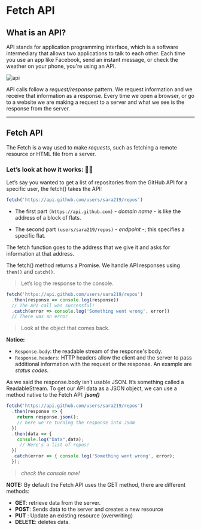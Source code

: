 # Fetch API

## What is an API?

API stands for application programming interface, which is a software intermediary that allows two applications to talk to each other. Each time you use an app like Facebook, send an instant message, or check the weather on your phone, you're using an API.

![api](https://www.aloi.io/wp-content/uploads/2019/09/api-visual.png)


API calls follow a *request/response* pattern. We request information and we receive that information as a response. Every time we open a browser, or go to a website we are making a request to a server and what we see is the response from the server.

<hr>

## Fetch API

The Fetch is a way used to make *requests*, such as fetching a remote resource or HTML file from a server.


### Let’s look at how it works: :technologist:


Let’s say you wanted to get a list of repositories from the GitHub API for a specific user, the fetch() takes the API:

```js
fetch('https://api.github.com/users/sara219/repos')
```

* The first part `(https://api.github.com)` - *domain name* - is like the address of a block of flats. 

* The second part `(users/sara219/repos)`  - *endpoint* -; this specifies a specific flat. 

The fetch function goes to the address that we give it and asks for information at that address.


The fetch() method returns a Promise. We handle API responses using `then()` and `catch()`. 

> Let’s log the response to the console.

```js
fetch('https://api.github.com/users/sara219/repos')
  .then(response => console.log(response)) 
  // The API call was successful!
  .catch(error => console.log('Something went wrong', error))
  // There was an error

```
> Look at the object that comes back. 

**Notice:**
* `Response.body`: the readable stream of the response's body.
* `Response.headers`: HTTP headers allow the client and the server to pass additional information with the request or the response. An example are *status codes*.

As we said the response.body isn’t usable JSON. It’s something called a ReadableStream. To get our API data as a JSON object, we can use a method native to the Fetch API: ***json()***

```js
fetch('https://api.github.com/users/sara219/repos')
  .then(response => {
    return response.json();
    // here we're turning the response into JSON
  })
  .then(data => {
    console.log("Data",data);
     // Here's a list of repos!
  })
  .catch(error => { console.log('Something went wrong', error);
  });
```
> *check the console now!*

**NOTE:** By default the Fetch API uses the GET method, there are different methods:

* **GET**: retrieve data from the server.
* **POST**: Sends data to the server and creates a new resource
* **PUT** : Update an existing resource (overwriting)
* **DELETE**: deletes data.

